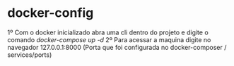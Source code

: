 # docker-config

1º Com o docker inicializado abra uma cli dentro do projeto e digite o comando *docker-compose up -d*
2º Para acessar a maquina digite no navegador 127.0.0.1:8000 (Porta que foi configurada no docker-composer / services/ports)
